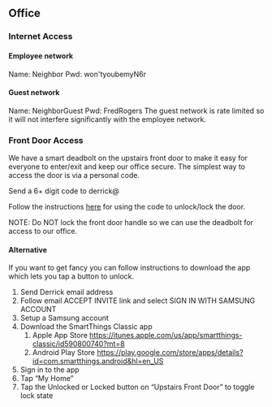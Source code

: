 <!-- TITLE: IT -->
<!-- SUBTITLE: Help, I need to login to the interwebs! -->

## Office
### Internet Access
#### Employee network
Name: Neighbor
Pwd: won'tyoubemyN6r
#### Guest network
Name: NeighborGuest
Pwd: FredRogers
The guest network is rate limited so it will not interfere significantly with the employee network.

### Front Door Access

We have a smart deadbolt on the upstairs front door to make it easy for everyone to enter/exit and keep our office secure. The simplest way to access the door is via a personal code. 

Send a 6+ digit code to derrick@

Follow the instructions [here](https://drive.google.com/open?id=1eDBVaRrti_UunEyMUbyD16JySkNCcCLv) for using the code to unlock/lock the door.

NOTE: Do NOT lock the front door handle so we can use the deadbolt for access to our office.


#### Alternative
If you want to get fancy you can follow instructions to download the app which lets you tap a button to unlock.
1. Send Derrick email address
1. Follow email ACCEPT INVITE link and select SIGN IN WITH SAMSUNG ACCOUNT
1. Setup a Samsung account
1. Download the SmartThings Classic app
	1. Apple App Store https://itunes.apple.com/us/app/smartthings-classic/id590800740?mt=8
	1. Android Play Store https://play.google.com/store/apps/details?id=com.smartthings.android&hl=en_US
1. Sign in to the app
1. Tap “My Home”
1. Tap the Unlocked or Locked button on “Upstairs Front Door” to toggle lock state
